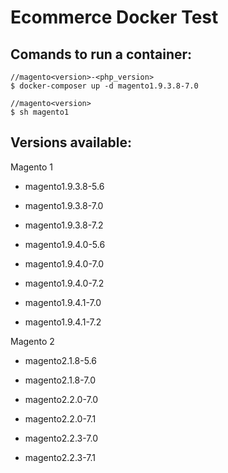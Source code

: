 # Ecommerce Docker Test

## Comands to run a container:


```
//magento<version>-<php_version>
$ docker-composer up -d magento1.9.3.8-7.0
```

```
//magento<version>
$ sh magento1
```

## Versions available:

Magento 1

- magento1.9.3.8-5.6
- magento1.9.3.8-7.0
- magento1.9.3.8-7.2


- magento1.9.4.0-5.6
- magento1.9.4.0-7.0
- magento1.9.4.0-7.2


- magento1.9.4.1-7.0
- magento1.9.4.1-7.2


Magento 2

- magento2.1.8-5.6
- magento2.1.8-7.0


- magento2.2.0-7.0
- magento2.2.0-7.1


- magento2.2.3-7.0
- magento2.2.3-7.1